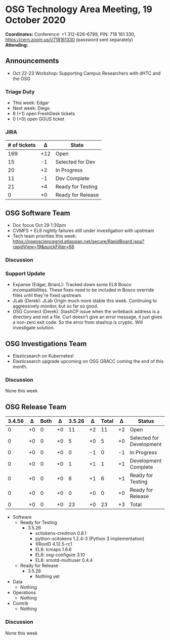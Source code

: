 # OSG Technology Area Meeting, 19 October 2020

**Coordinates:** Conference: +1 312-626-6799, PIN: 718 161 330, <https://cern.zoom.us/j/718161330> (password sent separately)  
**Attending:**   


## Announcements

-   Oct 22-23 Workshop: Supporting Campus Researchers with dHTC and the OSG


### Triage Duty

-   This week: Edgar
-   Next week: Diego
-   8 (+1) open FreshDesk tickets
-   0 (+0) open GGUS ticket


### JIRA

| # of tickets | &Delta; | State             |
|------------ |------- |----------------- |
| 169          | +12     | Open              |
| 15           | -1      | Selected for Dev  |
| 20           | +2      | In Progress       |
| 11           | -1      | Dev Complete      |
| 21           | +4      | Ready for Testing |
| 0            | +0      | Ready for Release |


## OSG Software Team

-   Doc focus Oct 29 1:30pm
-   CVMFS + EL6 nightly failures still under investigation with upstream
-   Tech team priorities this week: <https://opensciencegrid.atlassian.net/secure/RapidBoard.jspa?rapidView=19&quickFilter=66>


### Discussion


### Support Update

-   Expanse (Edgar, BrianL): Tracked down some EL8 Bosco incompatibilities. These fixes need to be included in Bosco override fiiles until they're fixed upstream.
-   JLab (Derek): JLab Origin much more stable this week.  Continuing to aggressively monitor, but so far so good.
-   OSG Connect (Derek): StashCP issue when the writeback address is a directory and not a file.  Curl doesn't give an error message, it just gives a non-zero exit code.  So the error from stashcp is cryptic.  Will investigate solution.


## OSG Investigations Team

-   Elasticsearch on Kubernetes!
-   Elasticsearch upgrade upcoming on OSG GRACC coming the end of this month.

### Discussion

None this week  


## OSG Release Team

| 3.4.56 | &Delta; | Both | &Delta; | 3.5.26 | &Delta; | Total | &Delta; | Status                   |
| ------ | ------- | ---- | ------- | ------ | ------- | ----- | ------- | ------------------------ |
| 0      | +0      | 0    | +0      | 11     | +2      | 11    | +2      | Open                     |
| 0      | +0      | 0    | +0      | 5      | +0      | 5     | +0      | Selected for Development |
| 0      | +0      | 0    | +0      | 0      | -1      | 0     | -1      | In Progress              |
| 0      | +0      | 0    | +0      | 1      | +1      | 1     | +1      | Development Complete     |
| 0      | +0      | 0    | +0      | 6      | +1      | 6     | +1      | Ready for Testing        |
| 0      | +0      | 0    | +0      | 0      | +0      | 0     | +0      | Ready for Release        |
| 0      | +0      | 0    | +0      | 23     | +0      | 23    | +3      | Total                    |

-   Software  
    -   Ready for Testing  
        -   3.5.26  
            -   scitokens-credmon 0.8.1
            -   python-scitokens 1.2.4-3 (Python 3 implementation)
            -   XRootD 4.12.5-rc1
            -   EL8: lcmaps 1.6.6
            -   EL8: osg-configure 3.10
            -   EL8: xrootd-multiuser 0.4.4
    -   Ready for Release  
        -   3.5.26  
            -   Nothing yet
-   Data  
    -   Nothing
-   Operations  
    -   Nothing
-   Contrib  
    -   Nothing


### Discussion

None this week
